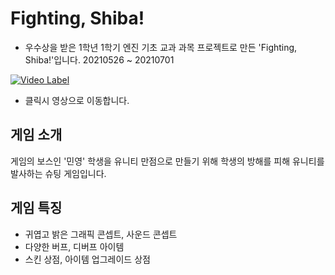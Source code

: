 # Fighting, Shiba!

* 우수상을 받은 1학년 1학기 엔진 기초 교과 과목 프로젝트로 만든 'Fighting, Shiba!'입니다. 
20210526 ~ 20210701

[![Video Label](https://img.youtube.com/vi/d36qKLiICJA/0.jpg)](https://youtu.be/d36qKLiICJA)
* 클릭시 영상으로 이동합니다.

## 게임 소개
게임의 보스인 '민영' 학생을 유니티 만점으로 만들기 위해 학생의 방해를 피해 유니티를 발사하는 슈팅 게임입니다. 

## 게임 특징
* 귀엽고 밝은 그래픽 콘셉트, 사운드 콘셉트
* 다양한 버프, 디버프 아이템
* 스킨 상점, 아이템 업그레이드 상점
